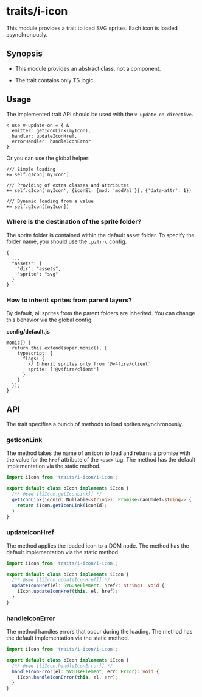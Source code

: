# traits/i-icon

This module provides a trait to load SVG sprites.
Each icon is loaded asynchronously.

## Synopsis

* This module provides an abstract class, not a component.

* The trait contains only TS logic.

## Usage

The implemented trait API should be used with the `v-update-on-directive`.

```
< use v-update-on = { &
  emitter: getIconLink(myIcon),
  handler: updateIconHref,
  errorHandler: handleIconError
} .
```

Or you can use the global helper:

```
/// Simple loading
+= self.gIcon('myIcon')

/// Providing of extra classes and attributes
+= self.gIcon('myIcon', {iconEl: {mod: 'modVal'}}, {'data-attr': 1})

/// Dynamic loading from a value
+= self.gIcon([myIcon])
```

### Where is the destination of the sprite folder?

The sprite folder is contained within the default asset folder.
To specify the folder name, you should use the `.pzlrrc` config.

```
{
  ...
  "assets": {
    "dir": "assets",
    "sprite": "svg"
  }
}
```

### How to inherit sprites from parent layers?

By default, all sprites from the parent folders are inherited.
You can change this behavior via the global config.

**config/default.js**

```
monic() {
  return this.extend(super.monic(), {
    typescript: {
      flags: {
        // Inherit sprites only from `@v4fire/client`
        sprite: ['@v4fire/client']
      }
    }
  });
}
```

## API

The trait specifies a bunch of methods to load sprites asynchronously.

### getIconLink

The method takes the name of an icon to load and returns a promise with the value for the `href` attribute of the `<use>` tag.
The method has the default implementation via the static method.

```typescript
import iIcon from 'traits/i-icon/i-icon';

export default class bIcon implements iIcon {
  /** @see [[iIcon.getIconLink]] */
  getIconLink(iconId: Nullable<string>): Promise<CanUndef<string>> {
    return iIcon.getIconLink(iconId);
  }
}
```

### updateIconHref

The method applies the loaded icon to a DOM node.
The method has the default implementation via the static method.

```typescript
import iIcon from 'traits/i-icon/i-icon';

export default class bIcon implements iIcon {
  /** @see [[iIcon.updateIconHref]] */
  updateIconHref(el: SVGUseElement, href?: string): void {
    iIcon.updateIconHref(this, el, href);
  }
}
```

### handleIconError

The method handles errors that occur during the loading.
The method has the default implementation via the static method.

```typescript
import iIcon from 'traits/i-icon/i-icon';

export default class bIcon implements iIcon {
  /** @see [[iIcon.handleIconError]] */
  handleIconError(el: SVGUseElement, err: Error): void {
    iIcon.handleIconError(this, el, err);
  }
}
```
